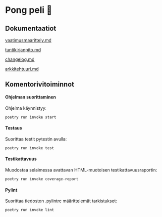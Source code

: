 # Pong peli :red_circle:
## Dokumentaatiot
[vaatimusmaarittely.md](https://github.com/Mimi-ctrl/ot-harjoitustyo/blob/master/dokumentaatio/vaatimusmaarittely.md)

[tuntikirjanpito.md](https://github.com/Mimi-ctrl/ot-harjoitustyo/blob/master/dokumentaatio/tuntikirjanpito.md)

[changelog.md](https://github.com/Mimi-ctrl/ot-harjoitustyo/blob/master/dokumentaatio/changelog.md)

[arkkitehtuuri.md](https://github.com/Mimi-ctrl/ot-harjoitustyo/blob/master/dokumentaatio/arkkitehtuuri.md)

## Komentorivitoiminnot
#### Ohjelman suorittaminen
Ohjelma käynnistyy:
```
poetry run invoke start
```
#### Testaus
Suorittaa testit pytestin avulla:
```
poetry run invoke test
```
#### Testikattavuus
Muodostaa selaimessa avattavan HTML-muotoisen testikattavuusraportin:
```
poetry run invoke coverage-report
```
#### Pylint
Suorittaa tiedoston .pylintrc määrittelemät tarkistukset:
```
poetry run invoke lint
```
